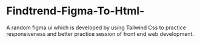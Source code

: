 # Findtrend-Figma-To-Html-
A random figma ui which is developed by using Tailwind Css to practice responsiveness and better practice session of front end web development. 
